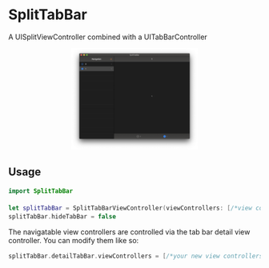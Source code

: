 # SplitTabBar

A UISplitViewController combined with a UITabBarController

<p align="center">
<img src="https://raw.githubusercontent.com/twodayslate/SplitTabBar/master/Example/macos.png" width="50%" alt="macOS Screenshot"/>
</p>

## Usage

```swift
import SplitTabBar

let splitTabBar = SplitTabBarViewController(viewControllers: [/*view controllers here*/])
splitTabBar.hideTabBar = false
```

The navigatable view controllers are controlled via the tab bar detail view controller. You can modify them like so:
```swift
splitTabBar.detailTabBar.viewControllers = [/*your new view controllers */]
```
